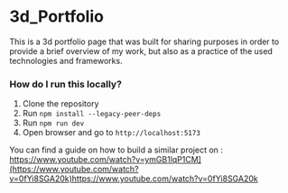 # 3d_Portfolio
This is a 3d portfolio page that was built for sharing purposes in order 
to provide a brief overview of my work, but also as a practice of the used technologies and frameworks.

### How do I run this locally?

1. Clone the repository
2. Run `npm install --legacy-peer-deps`
3. Run `npm run dev`
4. Open browser and go to `http://localhost:5173`


You can find a guide on how to build a similar  project on : https://www.youtube.com/watch?v=ymGB1lqP1CM](https://www.youtube.com/watch?v=0fYi8SGA20k)https://www.youtube.com/watch?v=0fYi8SGA20k

